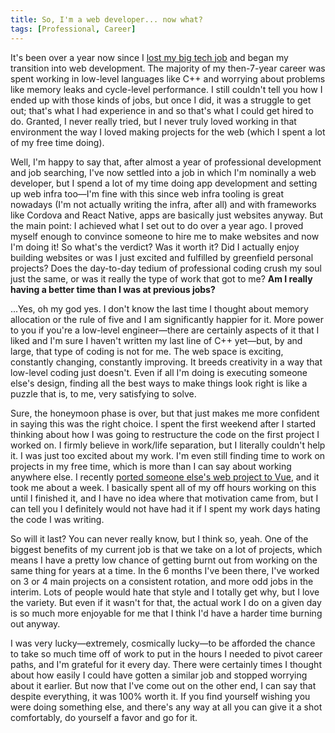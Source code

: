 ```yaml
---
title: So, I'm a web developer... now what?
tags: [Professional, Career]
---
```


It's been over a year now since I [lost my big tech job](https://www.nytimes.com/2022/08/31/technology/snap-layoffs-restructuring.html) and began my transition into web development. The majority of my then-7-year career was spent working in low-level languages like C++ and worrying about problems like memory leaks and cycle-level performance. I still couldn't tell you how I ended up with those kinds of jobs, but once I did, it was a struggle to get out; that's what I had experience in and so that's what I could get hired to do. Granted, I never really tried, but I never truly loved working in that environment the way I loved making projects for the web (which I spent a lot of my free time doing).

Well, I'm happy to say that, after almost a year of professional development and job searching, I've now settled into a job in which I'm nominally a web developer, but I spend a lot of my time doing app development and setting up web infra too—I'm fine with this since web infra tooling is great nowadays (I'm not actually writing the infra, after all) and with frameworks like Cordova and React Native, apps are basically just websites anyway. But the main point: I achieved what I set out to do over a year ago. I proved myself enough to convince someone to hire me to make websites and now I'm doing it! So what's the verdict? Was it worth it? Did I actually enjoy building websites or was I just excited and fulfilled by greenfield personal projects? Does the day-to-day tedium of professional coding crush my soul just the same, or was it really the type of work that got to me? **Am I really having a better time than I was at previous jobs?**

...Yes, oh my god yes. I don't know the last time I thought about memory allocation or the rule of five and I am significantly happier for it. More power to you if you're a low-level engineer—there are certainly aspects of it that I liked and I'm sure I haven't written my last line of C++ yet—but, by and large, that type of coding is not for me. The web space is exciting, constantly changing, constantly improving. It breeds creativity in a way that low-level coding just doesn't. Even if all I'm doing is executing someone else's design, finding all the best ways to make things look right is like a puzzle that is, to me, very satisfying to solve.

Sure, the honeymoon phase is over, but that just makes me more confident in saying this was the right choice. I spent the first weekend after I started thinking about how I was going to restructure the code on the first project I worked on. I firmly believe in work/life separation, but I literally couldn't help it. I was just too excited about my work. I'm even still finding time to work on projects in my free time, which is more than I can say about working anywhere else. I recently [ported someone else's web project to Vue](https://github.com/christianlegge/pmr-tracker-vue), and it took me about a week. I basically spent all of my off hours working on this until I finished it, and I have no idea where that motivation came from, but I can tell you I definitely would not have had it if I spent my work days hating the code I was writing.

So will it last? You can never really know, but I think so, yeah. One of the biggest benefits of my current job is that we take on a lot of projects, which means I have a pretty low chance of getting burnt out from working on the same thing for years at a time. In the 6 months I've been there, I've worked on 3 or 4 main projects on a consistent rotation, and more odd jobs in the interim. Lots of people would hate that style and I totally get why, but I love the variety. But even if it wasn't for that, the actual work I do on a given day is so much more enjoyable for me that I think I'd have a harder time burning out anyway.

I was very lucky—extremely, cosmically lucky—to be afforded the chance to take so much time off of work to put in the hours I needed to pivot career paths, and I'm grateful for it every day. There were certainly times I thought about how easily I could have gotten a similar job and stopped worrying about it earlier. But now that I've come out on the other end, I can say that despite everything, it was 100% worth it. If you find yourself wishing you were doing something else, and there's any way at all you can give it a shot comfortably, do yourself a favor and go for it.
